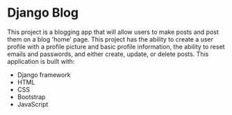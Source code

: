 # Django Blog
This project is a blogging app that will allow users to make posts and post them on a blog 'home' page. This project has the ability to create a user profile with a profile picture and basic profile information, the ability to reset emails and passwords, and either create, update, or delete posts. 
This application is built with:
- Django framework
- HTML
- CSS
- Bootstrap 
- JavaScript
